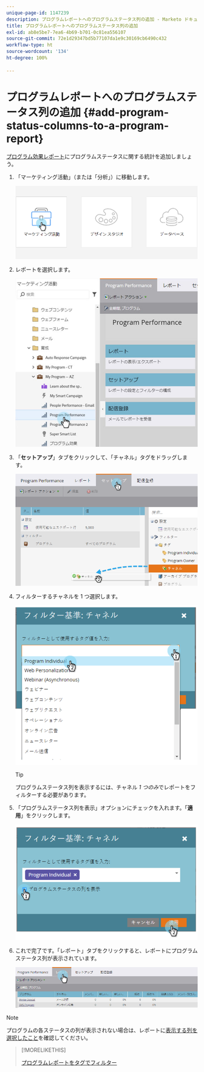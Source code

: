 ```yaml
---
unique-page-id: 1147239
description: プログラムレポートへのプログラムステータス列の追加 - Marketo ドキュメント - 製品ドキュメント
title: プログラムレポートへのプログラムステータス列の追加
exl-id: ab8e5be7-7ea6-4b69-b701-0c81ea556107
source-git-commit: 72e1d29347bd5b77107da1e9c30169cb6490c432
workflow-type: ht
source-wordcount: '134'
ht-degree: 100%

---
```


# プログラムレポートへのプログラムステータス列の追加 {#add-program-status-columns-to-a-program-report}

[プログラム効果レポート](/help/marketo/product-docs/core-marketo-concepts/programs/program-performance-report/create-a-program-performance-report.md)にプログラムステータスに関する統計を追加しましょう。

1. 「マーケティング活動」（または「分析」）に移動します。

   ![](assets/login-marketing-activities-2.png)

1. レポートを選択します。

   ![](assets/emailperformance.jpg)

1. 「**セットアップ**」タブをクリックして、「チャネル」タグをドラッグします。

   ![](assets/image2014-9-23-16-3a26-3a38.png)

1. フィルターするチャネルを 1 つ選択します。

   ![](assets/image2014-9-23-16-3a26-3a48.png)

   >[!TIP]
   >
   >プログラムステータス列を表示するには、チャネル _1 つのみ_&#x200B;でレポートをフィルターする必要があります。

1. 「プログラムステータス列を表示」オプションにチェックを入れます。「**適用**」をクリックします。

   ![](assets/image2014-9-23-16-3a26-3a53.png)

1. これで完了です。「レポート」タブをクリックすると、レポートにプログラムステータス列が表示されています。

   ![](assets/programreport.jpg)

>[!NOTE]
>
>プログラムの各ステータスの列が表示されない場合は、レポートに[表示する列を選択したこと](/help/marketo/product-docs/reporting/basic-reporting/editing-reports/select-report-columns.md)を確認してください。

>[!MORELIKETHIS]
>
>[プログラムレポートをタグでフィルター](/help/marketo/product-docs/core-marketo-concepts/programs/program-performance-report/filter-a-program-report-by-tag.md)
